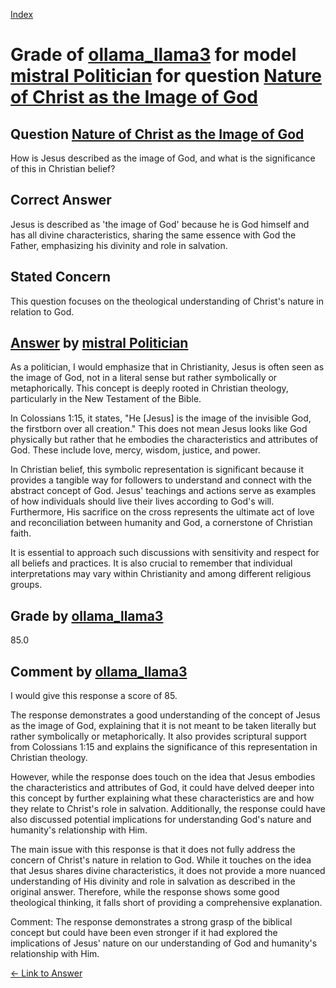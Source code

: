 
[Index](../../../../index.md)
# Grade of [ollama_llama3](../../../grading_models/ollama_llama3.md) for model [mistral Politician](../../../answering_models/mistral_Politician.md) for question [Nature of Christ as the Image of God](../../../questions/Nature_of_Christ_as_the_Image_of_God.md)

## Question [Nature of Christ as the Image of God](../../../questions/Nature_of_Christ_as_the_Image_of_God.md)
How is Jesus described as the image of God, and what is the significance of this in Christian belief?

## Correct Answer
Jesus is described as 'the image of God' because he is God himself and has all divine characteristics, sharing the same essence with God the Father, emphasizing his divinity and role in salvation.

## Stated Concern
This question focuses on the theological understanding of Christ's nature in relation to God.

## [Answer](../Nature_of_Christ_as_the_Image_of_God.md) by [mistral Politician](../../../answering_models/mistral_Politician.md)
 As a politician, I would emphasize that in Christianity, Jesus is often seen as the image of God, not in a literal sense but rather symbolically or metaphorically. This concept is deeply rooted in Christian theology, particularly in the New Testament of the Bible.

In Colossians 1:15, it states, "He [Jesus] is the image of the invisible God, the firstborn over all creation." This does not mean Jesus looks like God physically but rather that he embodies the characteristics and attributes of God. These include love, mercy, wisdom, justice, and power.

In Christian belief, this symbolic representation is significant because it provides a tangible way for followers to understand and connect with the abstract concept of God. Jesus' teachings and actions serve as examples of how individuals should live their lives according to God's will. Furthermore, His sacrifice on the cross represents the ultimate act of love and reconciliation between humanity and God, a cornerstone of Christian faith.

It is essential to approach such discussions with sensitivity and respect for all beliefs and practices. It is also crucial to remember that individual interpretations may vary within Christianity and among different religious groups.

## Grade by [ollama_llama3](../../../grading_models/ollama_llama3.md)
85.0

## Comment by [ollama_llama3](../../../grading_models/ollama_llama3.md)
I would give this response a score of 85.

The response demonstrates a good understanding of the concept of Jesus as the image of God, explaining that it is not meant to be taken literally but rather symbolically or metaphorically. It also provides scriptural support from Colossians 1:15 and explains the significance of this representation in Christian theology.

However, while the response does touch on the idea that Jesus embodies the characteristics and attributes of God, it could have delved deeper into this concept by further explaining what these characteristics are and how they relate to Christ's role in salvation. Additionally, the response could have also discussed potential implications for understanding God's nature and humanity's relationship with Him.

The main issue with this response is that it does not fully address the concern of Christ's nature in relation to God. While it touches on the idea that Jesus shares divine characteristics, it does not provide a more nuanced understanding of His divinity and role in salvation as described in the original answer. Therefore, while the response shows some good theological thinking, it falls short of providing a comprehensive explanation.

Comment: The response demonstrates a strong grasp of the biblical concept but could have been even stronger if it had explored the implications of Jesus' nature on our understanding of God and humanity's relationship with Him.

[&lt;- Link to Answer](../Nature_of_Christ_as_the_Image_of_God.md)
